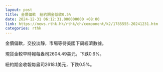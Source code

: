 ```yaml
---
layout: post
title: 金價偏軟　紐約期金低收0.5%
date: 2024-12-31 06:12:31.000000000 +08:00
link: https://news.rthk.hk/rthk/ch/component/k2/1785555-20241231.htm
categories: rthk
---
```


金價偏軟，交投淡靜，市場等待美國下周經濟數據。 

現貨金較早時報每盎司2604.49美元，下跌0.6%。

紐約期金收報每盎司2618.1美元，下跌0.5%。
